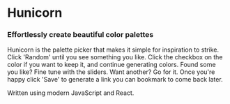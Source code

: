 # Hunicorn
### Effortlessly create beautiful color palettes

Hunicorn is the palette picker that makes it simple for inspiration to strike. Click 'Random' until you see something you like. Click the checkbox on the color if you want to keep it, and continue generating colors. Found some you like? Fine tune with the sliders. Want another? Go for it. Once you're happy click 'Save' to generate a link you can bookmark to come back later.

Written using modern JavaScript and React.


